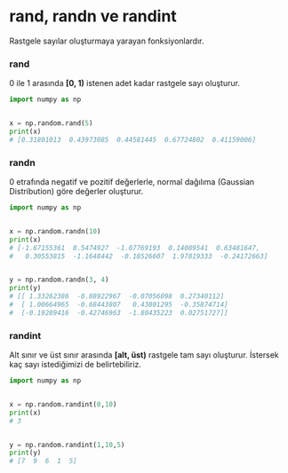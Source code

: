 # rand, randn ve randint

Rastgele sayılar oluşturmaya yarayan fonksiyonlardır.

### rand

0 ile 1 arasında **\[0, 1)** istenen adet kadar rastgele sayı oluşturur.

```python
import numpy as np


x = np.random.rand(5)
print(x)
# [0.31801013  0.43973085  0.44581445  0.67724802  0.41159006]
```

### randn

0 etrafında negatif ve pozitif değerlerle, normal dağılıma (Gaussian  Distribution) göre değerler oluşturur.

```python
import numpy as np


x = np.random.randn(10)
print(x)
# [-1.67155361  0.5474927  -1.07769193  0.14089541  0.63481647,
#   0.30553815  -1.1648442  -0.18526607  1.97819333  -0.24172663]


y = np.random.randn(3, 4)
print(y)
# [[ 1.33262386  -0.88922967  -0.07056098  0.27340112]
#  [ 1.00664965  -0.68443807   0.43801295  -0.35874714]
#  [-0.19289416  -0.42746963  -1.80435223  0.02751727]]
```

### randint

Alt sınır ve üst sınır arasında **\[alt, üst)** rastgele tam sayı oluşturur. İstersek kaç sayı istediğimizi de belirtebiliriz.

```python
import numpy as np


x = np.random.randint(0,10)
print(x)
# 3


y = np.random.randint(1,10,5)
print(y)
# [7  9  6  1  5]
```

